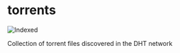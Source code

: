 torrents 
========
![Indexed](https://img.shields.io/badge/indexed-224029-blue)

Collection of torrent files discovered in the DHT network
